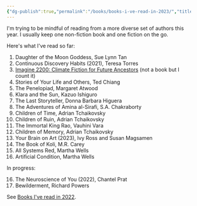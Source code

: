 ```yaml
---
{"dg-publish":true,"permalink":"/books/books-i-ve-read-in-2023/","title":"Books I've read in 2023","tags":["reading"],"updated":"20 October, 2023"}
---
```



I'm trying to be mindful of reading from a more diverse set of authors this year. I usually keep one non-fiction book and one fiction on the go.

Here's what I've read so far:

1. Daughter of the Moon Goddess, Sue Lynn Tan
2. Continuous Discovery Habits (2021), Teresa Torres
3. [Imagine 2200: Climate Fiction for Future Ancestors](https://grist.org/fix/imagine-2200-climate-fiction-2022/) (not a book but I count it)
4.  Stories of Your Life and Others, Ted Chiang
5. The Penelopiad, Margaret Atwood
6. Klara and the Sun, Kazuo Ishiguro
7. The Last Storyteller, Donna Barbara Higuera
8. The Adventures of Amina al-Sirafi, S.A. Chakraborty
9. Children of Time, Adrian Tchaikovsky 
10. Children of Ruin, Adrian Tchaikovsky 
11. The Immortal King Rao, Vauhini Vara
12. Children of Memory, Adrian Tchaikovsky
13. Your Brain on Art (2023),  Ivy Ross and Susan Magsamen
14. The Book of Koli, M.R. Carey
15. All Systems Red, Martha Wells
16. Artificial Condition, Martha Wells


In progress:

16. The Neuroscience of You (2022), Chantel Prat
18. Bewilderment, Richard Powers




See [Books I've read in 2022](books/Books%20I've%20read%20in%202022.md).